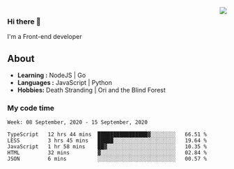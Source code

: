 <img align='right' src="https://github-readme-stats.vercel.app/api?username=strugglebak&show_icons=true">

### Hi there 👋

I'm a Front-end developer

## About

-  **Learning :** NodeJS | Go
-  **Languages :** JavaScript | Python
-  **Hobbies:** Death Stranding | Ori and the Blind Forest

### My code time

<!--START_SECTION:waka-->
```text
Week: 08 September, 2020 - 15 September, 2020

TypeScript   12 hrs 44 mins  ████████████████▓░░░░░░░░   66.51 % 
LESS         3 hrs 45 mins   █████░░░░░░░░░░░░░░░░░░░░   19.64 % 
JavaScript   1 hr 58 mins    ██▓░░░░░░░░░░░░░░░░░░░░░░   10.35 % 
HTML         32 mins         ▓░░░░░░░░░░░░░░░░░░░░░░░░   02.84 % 
JSON         6 mins          ░░░░░░░░░░░░░░░░░░░░░░░░░   00.57 % 
```
<!--END_SECTION:waka-->
